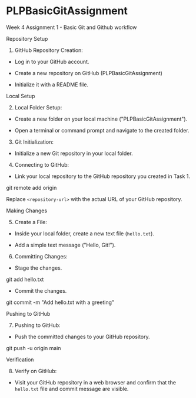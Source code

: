 # PLPBasicGitAssignment
Week 4 Assignment 1 - Basic Git and Github workflow

Repository Setup
1. GitHub Repository Creation:

  - Log in to your GitHub account.

  - Create a new repository on GitHub (PLPBasicGitAssignment)

  - Initialize it with a README file.



Local Setup

2. Local Folder Setup:

  - Create a new folder on your local machine ("PLPBasicGitAssignment").

  - Open a terminal or command prompt and navigate to the created folder.



3. Git Initialization:

  - Initialize a new Git repository in your local folder.



4. Connecting to GitHub:

  - Link your local repository to the GitHub repository you created in Task 1.


git remote add origin <repository-url>


   Replace `<repository-url>` with the actual URL of your GitHub repository.



Making Changes

5. Create a File:

  - Inside your local folder, create a new text file (`hello.txt`).

  - Add a simple text message ("Hello, Git!").



6. Committing Changes:

  - Stage the changes.


   git add hello.txt


  - Commit the changes.


   git commit -m "Add hello.txt with a greeting"


Pushing to GitHub

7. Pushing to GitHub:

  - Push the committed changes to your GitHub repository.


   git push -u origin main

Verification

8. Verify on GitHub:

  - Visit your GitHub repository in a web browser and confirm that the `hello.txt` file and commit message are visible.

